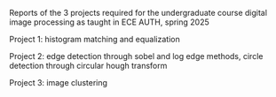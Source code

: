 Reports of the 3 projects required for the undergraduate course digital image processing as taught in ECE AUTH, spring 2025

Project 1: histogram matching and equalization

Project 2: edge detection through sobel and log edge methods, circle detection through circular hough transform

Project 3: image clustering
